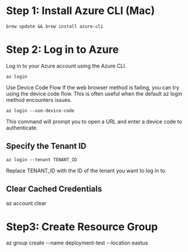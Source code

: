 # Step 1: Install Azure CLI (Mac)
```
brew update && brew install azure-cli
```
# Step 2: Log in to Azure
Log in to your Azure account using the Azure CLI.
```
az login
```
Use Device Code Flow
If the web browser method is failing, you can try using the device code flow. This is often useful when the default az login method encounters issues.
```
az login --use-device-code
```
This command will prompt you to open a URL and enter a device code to authenticate.
## Specify the Tenant ID
```
az login --tenant TENANT_ID
```
Replace TENANT_ID with the ID of the tenant you want to log in to.
## Clear Cached Credentials
az account clear

# Step3: Create Resource Group
az group create --name deployment-test --location eastus

